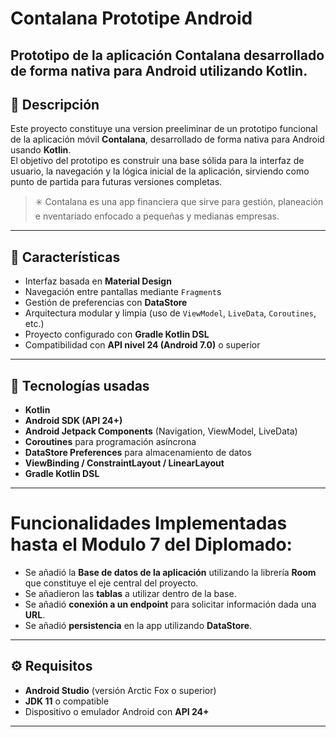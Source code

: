 # Contalana Prototipe Android  
Prototipo de la aplicación **Contalana** desarrollado de forma nativa para Android utilizando **Kotlin**.  
---

## 📱 Descripción  
Este proyecto constituye una version preeliminar de un prototipo funcional de la aplicación móvil **Contalana**, desarrollado de forma nativa para Android usando **Kotlin**.  
El objetivo del prototipo es construir una base sólida para la interfaz de usuario, la navegación y la lógica inicial de la aplicación, sirviendo como punto de partida para futuras versiones completas.

> ✳️ Contalana es una app financiera que sirve para gestión, planeación e nventariado enfocado a pequeñas y medianas empresas. 

---

## 🚀 Características  
- Interfaz basada en **Material Design**  
- Navegación entre pantallas mediante `Fragment`s  
- Gestión de preferencias con **DataStore**  
- Arquitectura modular y limpia (uso de `ViewModel`, `LiveData`, `Coroutines`, etc.)  
- Proyecto configurado con **Gradle Kotlin DSL**  
- Compatibilidad con **API nivel 24 (Android 7.0)** o superior  

---

## 🧩 Tecnologías usadas  
- **Kotlin**  
- **Android SDK (API 24+)**  
- **Android Jetpack Components** (Navigation, ViewModel, LiveData)  
- **Coroutines** para programación asíncrona  
- **DataStore Preferences** para almacenamiento de datos  
- **ViewBinding / ConstraintLayout / LinearLayout**  
- **Gradle Kotlin DSL**

---

# Funcionalidades Implementadas hasta el Modulo 7 del Diplomado: 
- Se añadió la **Base de datos de la aplicación** utilizando la librería **Room** que constituye el eje central del proyecto.
- Se añadieron las **tablas** a utilizar dentro de la base.
- Se añadió **conexión a un endpoint** para solicitar información dada una **URL**.
- Se añadió **persistencia** en la app utilizando **DataStore**.


---

## ⚙️ Requisitos  
- **Android Studio** (versión Arctic Fox o superior)  
- **JDK 11** o compatible  
- Dispositivo o emulador Android con **API 24+**

---

